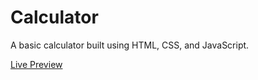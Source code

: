 # Calculator
A basic calculator built using HTML, CSS, and JavaScript.

[Live Preview](https://bwangsta.github.io/calculator)